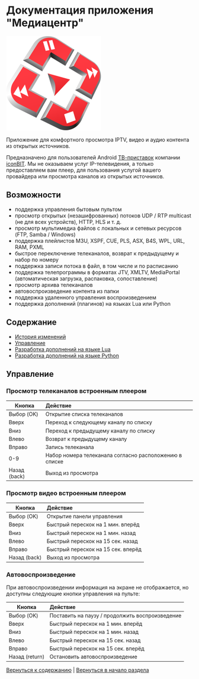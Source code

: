 # Документация приложения "Медиацентр"

![Логотип](images/icon.png)

Приложение для комфортного просмотра IPTV, видео и аудио контента из открытых источников.

Предназначено для пользователей Android [ТВ-приставок](http://www.iconbit.ru/products/players/) компании [iconBIT](http://www.iconbit.ru/). Мы не оказываем услуг IP-телевидения, а только предоставляем вам плеер, для пользования услугой вашего провайдера или просмотра каналов из открытых источников.

## Возможности

- поддержка управления бытовым пультом
- просмотр открытых (незашифрованных) потоков UDP / RTP multicast (не для всех устройств), HTTP, HLS и т. д.
- просмотр мультимедиа файлов с локальных и сетевых ресурсов (FTP, Samba / Windows)
- поддержка плейлистов M3U, XSPF, CUE, PLS, ASX, B4S, WPL, URL, RAM, PXML
- быстрое переключение телеканалов, возврат к предыдущему и набор по номеру
- поддержка записи потока в файл, в том числе и по расписанию
- поддержка телепрограммы в форматах JTV, XMLTV, MediaPortal (автоматическая загрузка, распаковка, сопоставление)
- просмотр архива телеканалов
- автовоспроизведение контента из папки
- поддержка удаленного управления воспроизведением
- поддержка дополнений (плагинов) на языках Lua или Python

## Содержание

- [История изменений](Changelog.md)
- [Управление](#управление)
- [Разработка дополнений на языке Lua](lua/README.md)
- [Разработка дополнений на языке Python](python/README.md)

## Управление

### Просмотр телеканалов встроенным плеером

Кнопка               |  Действие                                                                |
---------------------|:-------------------------------------------------------------------------|
Выбор (OK)           | Открытие списка телеканалов                                              |
Вверх                | Переход к следующему каналу по списку                                    |
Вниз                 | Переход к предыдущему каналу по списку                                   |
Влево                | Возврат к предыдущему каналу                                             |
Вправо               | Запись телеканала                                                        |
0-9                  | Набор номера телеканала согласно расположению в списке                   |
Назад (back)         | Выход из просмотра                                                       |

### Просмотр видео встроенным плеером

Кнопка               |  Действие                                                                |
---------------------|:-------------------------------------------------------------------------|
Выбор (OK)           | Открытие панели управления                                               |
Вверх                | Быстрый перескок на 1 мин. вперёд                                        |
Вниз                 | Быстрый перескок на 1 мин. назад                                         |
Влево                | Быстрый перескок на 15 сек. назад                                        |
Вправо               | Быстрый перескок на 15 сек. вперёд                                       |
Назад (back)         | Выход из просмотра                                                       |

### Автовоспроизведение

При автовоспроизведении информация на экране не отображается, но доступны следующие кнопки управления на пульте:

Кнопка               |  Действие                                                                |
---------------------|:-------------------------------------------------------------------------|
Выбор (OK)           | Поставить на паузу / продолжить воспроизведение                          |
Вверх                | Быстрый перескок на 1 мин. вперёд                                        |
Вниз                 | Быстрый перескок на 1 мин. назад                                         |
Влево                | Быстрый перескок на 15 сек. назад                                        |
Вправо               | Быстрый перескок на 15 сек. вперёд                                       |
Назад (return)       | Остановить автовоспроизведение                                           |

[Вернуться к содержанию](#содержание) | [Вернуться в начало раздела](#управление)